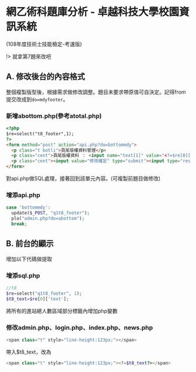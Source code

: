 # 網乙術科題庫分析 - 卓越科技大學校園資訊系統
(108年度技術士技能檢定-考速版)

!> 就拿第7題來改吧

## A. 修改後台的內容格式

整個複製版型後，根據需求做修改調整。題目未要求帶原值可自決定。記得from提交改成到`do=mdyfooter`。

### 新增abottom.php(參考atotal.php)
```html
<?php
$re=select("t8_footer",1);
?>
<form method="post" action="api.php?do=bottommdy">
  <p class="t botli">頁尾版權資料管理</p>
  <p class="cent">頁尾版權資料 ： <input name="text[1]" value="<?=$re[0]['text']?>" type="text"></p>
  <p class="cent"><input value="修改確定" type="submit"><input type="reset" value="重置"></p>
</form>
```

對api.php做SQL處理，接著回到該單元內容。\(可複製前題目做修改\)
### 增添api.php
```php
case 'bottommdy':
  update($_POST, "q1t8_footer");
  plo("admin.php?do=abottom");
  break;
```

## B. 前台的顯示
增加以下代碼做提取

### 增添sql.php
```php
//t8
$re=select("q1t8_footer", 1);
$t8_text=$re[0]['text'];
```

將所有的進站總人數區域部分標籤內增加php變數
### 修改admin.php、login.php、index.php、news.php
```php
<span class="t" style="line-height:123px;"></span>
```

帶入$t8_text，改為

```php
<span class="t" style="line-height:123px;"><?=$t8_text?></span>
```